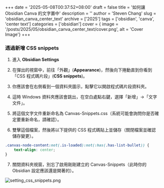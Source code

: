 +++
date = '2025-05-08T00:37:52+08:00'
draft = false
title = '如何讓 Obsidian Canva 的文字置中'
description = ''
author = 'Steven Chang'
slug = 'obsidian_canva_center_text'
archive = ['2025']
tags = ['obsidian', 'canva', 'center text']
categories = ['obsidian']
cover = { image = '/posts/2025/05/obsidian_canva_center_text/cover.png', alt = 'Cover Image'}
+++

### 透過新增 CSS snippets

1. 進入 **Obsidian Settings**

2. 在彈出的視窗中，前往「外觀」(**Appearance**)，然後向下捲動直到你看到「CSS 程式碼片段」(**CSS snippets**)。

3. 你應該會在右側看到一個資料夾圖示，點擊它以開啟程式碼片段資料夾。

4. 這時 Windows 資料夾應該會跳出，在空白處點右鍵，選擇「新增」->「文字文件」。

5. 將這個文字文件重新命名為 Canvas-Snippets.css（系統可能會詢問你是否確定要重新命名，請確認）。

6. 雙擊這個檔案，然後將以下提供的 CSS 程式碼貼上並儲存（關閉檔案並確認儲存變更）。

```css
.canvas-node-content:not(.is-loaded):not(:has(.has-list-bullet)) {
    text-align: center;
}
```

7. 關閉資料夾視窗，別忘了啟用剛剛建立的 Canvas-Snippets（此時你的 Obsidian 設定應該還是開著的）。

![setting_css_snippets.png](/posts/2025/05/obsidian_canva_center_text/setting_css_snippets.png)